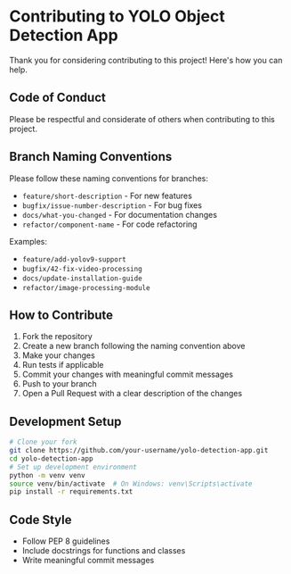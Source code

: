 # Contributing to YOLO Object Detection App

Thank you for considering contributing to this project! Here's how you can help.

## Code of Conduct

Please be respectful and considerate of others when contributing to this project.

## Branch Naming Conventions

Please follow these naming conventions for branches:
* `feature/short-description` - For new features
* `bugfix/issue-number-description` - For bug fixes
* `docs/what-you-changed` - For documentation changes
* `refactor/component-name` - For code refactoring

Examples:
* `feature/add-yolov9-support`
* `bugfix/42-fix-video-processing`
* `docs/update-installation-guide`
* `refactor/image-processing-module`

## How to Contribute

1. Fork the repository
2. Create a new branch following the naming convention above
3. Make your changes
4. Run tests if applicable
5. Commit your changes with meaningful commit messages
6. Push to your branch
7. Open a Pull Request with a clear description of the changes

## Development Setup

```bash
# Clone your fork
git clone https://github.com/your-username/yolo-detection-app.git
cd yolo-detection-app
# Set up development environment
python -m venv venv
source venv/bin/activate  # On Windows: venv\Scripts\activate
pip install -r requirements.txt
```

## Code Style

* Follow PEP 8 guidelines
* Include docstrings for functions and classes
* Write meaningful commit messages